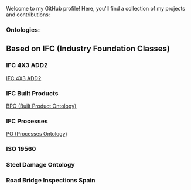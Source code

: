 Welcome to my GitHub profile! Here, you'll find a collection of my projects and contributions:

### Ontologies:

## Based on IFC (Industry Foundation Classes)

### IFC 4X3 ADD2 
[IFC 4X3 ADD2 ](/ifc/ifcowl/IFC4X3_ADD2/20240327/index-en.html)
### IFC Built Products
[BPO (Built Product Ontology) ](/ifc/bpo/20240327/index-en.html)
### IFC Processes
[PO (Processes Ontology) ](/ifc/po/20240327/index-en.html)
### ISO 19560

### Steel Damage Ontology

### Road Bridge Inspections Spain


